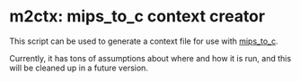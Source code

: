 # m2ctx: mips_to_c context creator

This script can be used to generate a context file for use with [mips_to_c](https://github.com/matt-kempster/mips_to_c).

Currently, it has tons of assumptions about where and how it is run, and this will be cleaned up in a future version.